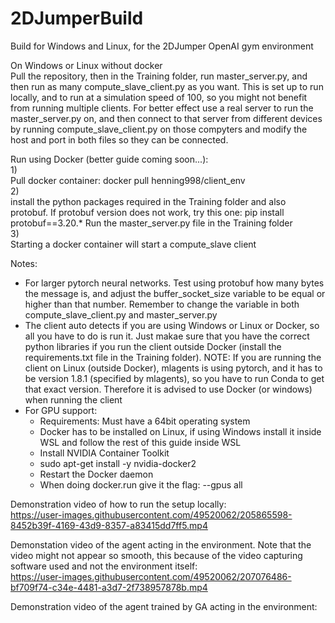 # 2DJumperBuild<br />
Build for Windows and Linux, for the 2DJumper OpenAI gym environment<br />

On Windows or Linux without docker<br />
Pull the repository, then in the Training folder, run master_server.py, and then run as many compute_slave_client.py as you want. This is set up to run locally, and to run at a simulation speed of 100, so you might not benefit from running multiple clients. For better effect use a real server to run the master_server.py on, and then connect to that server from different devices by running compute_slave_client.py on those compyters and modify the host and port in both files so they can be connected.

Run using Docker (better guide coming soon...):<br />
1)<br />
Pull docker container: docker pull henning998/client_env<br />
2)<br />
install the python packages required in the Training folder and also protobuf. If protobuf version does not work, try this one: pip install protobuf==3.20.*
Run the master_server.py file in the Training folder<br />
3)<br />
Starting a docker container will start a compute_slave client<br />

Notes:<br />
- For larger pytorch neural networks. Test using protobuf how many bytes the message is, and adjust the buffer_socket_size variable to be equal or higher than that number. Remember to change the variable in both compute_slave_client.py and master_server.py<br />
- The client auto detects if you are using Windows or Linux or Docker, so all you have to do is run it. Just makae sure that you have the correct python libraries if you run the client outside Docker (install the requirements.txt file in the Training folder). NOTE: If you are running the client on Linux (outside Docker), mlagents is using pytorch, and it has to be version 1.8.1 (specified by mlagents), so you have to run Conda to get that exact version. Therefore it is advised to use Docker (or windows) when running the client
- For GPU support:
  - Requirements: Must have a 64bit operating system
  - Docker has to be installed on Linux, if using Windows install it inside WSL and follow the rest of this guide inside WSL
  - Install NVIDIA Container Toolkit
  - sudo apt-get install -y nvidia-docker2
  - Restart the Docker daemon
  - When doing docker.run give it the flag: --gpus all


Demonstration video of how to run the setup locally:<br />
https://user-images.githubusercontent.com/49520062/205865598-8452b39f-4169-43d9-8357-a83415dd7ff5.mp4

Demonstation video of the agent acting in the environment. Note that the video might not appear so smooth, this because of the video capturing software used and not the environment itself:<br />
https://user-images.githubusercontent.com/49520062/207076486-bf709f74-c34e-4481-a3d7-2f738957878b.mp4

Demonstration video of the agent trained by GA acting in the environment: <br />
